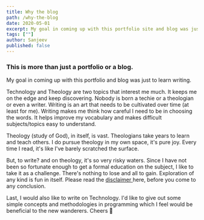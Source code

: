 ```yaml
---
title: Why the blog
path: /why-the-blog
date: 2020-05-01
excerpt: My goal in coming up with this portfolio site and blog was just to start writing about Technology and Theology.
tags: [""]
author: Sanjeev
published: false
---
```


<h3  class="text-xl font-sans">This is more than just a portfolio or a blog.</small></h3>

My goal in coming up with this portfolio and blog was just to learn writing.

Technology and Theology are two topics that interest me much. It keeps me on the edge and keep discovering. Nobody is born a techie or a theologian or even a writer. Writing is an art that needs to be cultivated over time (at least for me). Writing makes me think how careful I need to be in choosing the words. It helps improve my vocabulary and makes difficult subjects/topics easy to understand.

Theology (study of God), in itself, is vast. Theologians take years to learn and teach others. I do pursue theology in my own space, it's pure joy. Every time I read, it's like I've barely scratched the surface.

But, to write? and on theology, it's so very risky waters. Since I have not been so fortunate enough to get a formal education on the subject, I like to take it as a challenge. There's nothing to lose and all to gain. Exploration of any kind is fun in itself. Please read the <a href="/disclaimer">disclaimer </a> here, before you come to any conclusion.

Last, I would also like to write on Technology. I'd like to give out some simple concepts and methodologies in programming which I feel would be beneficial to the new wanderers. Cheers 🎉
